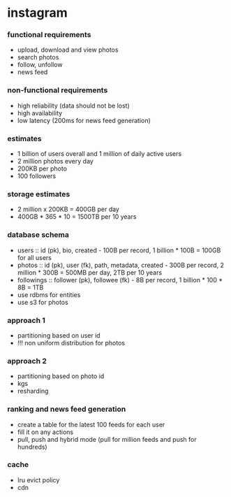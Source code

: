 # instagram

### functional requirements
* upload, download and view photos
* search photos
* follow, unfollow
* news feed

### non-functional requirements
* high reliability (data should not be lost)
* high availability
* low latency (200ms for news feed generation)

### estimates
* 1 billion of users overall and 1 million of daily active users
* 2 million photos every day
* 200KB per photo
* 100 followers

### storage estimates
* 2 million x 200KB = 400GB per day
* 400GB * 365 * 10 = 1500TB per 10 years

### database schema
* users      :: id (pk), bio, created - 100B per record, 1 billion * 100B = 100GB for all users
* photos     :: id (pk), user (fk), path, metadata, created - 300B per record, 2 million * 300B = 500MB per day, 2TB per 10 years
* followings :: follower (pk), followee (fk) - 8B per record, 1 billion * 100 * 8B = 1TB
* use rdbms for entities
* use s3 for photos

### approach 1
* partitioning based on user id
* !!! non uniform distribution for photos

### approach 2
* partitioning based on photo id
* kgs
* resharding

### ranking and news feed generation
* create a table for the latest 100 feeds for each user
* fill it on any actions
* pull, push and hybrid mode (pull for million feeds and push for hundreds)

### cache
* lru evict policy
* cdn
